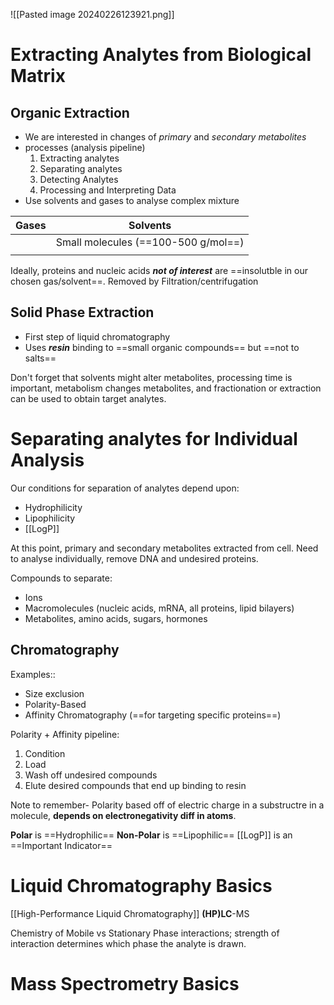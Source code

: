 ![[Pasted image 20240226123921.png]]

# Extracting Analytes from Biological Matrix
## Organic Extraction
- We are interested in changes of *primary* and *secondary metabolites*
- processes (analysis pipeline)
	1. Extracting analytes
	2. Separating analytes
	3. Detecting Analytes
	4. Processing and Interpreting Data
- Use solvents and gases to analyse complex mixture

| Gases | Solvents |
| ----- | -------- |
|       | Small molecules (==100-500 g/mol==)         |
|       |          |
Ideally, proteins and nucleic acids ***not of interest*** are ==insolutble in our chosen gas/solvent==. Removed by Filtration/centrifugation

## Solid Phase Extraction
- First step of liquid chromatography
- Uses ***resin*** binding to ==small organic compounds== but ==not to salts==

Don't forget that solvents might alter metabolites, processing time is important, metabolism changes metabolites, and fractionation or extraction can be used to obtain target analytes.

# Separating analytes for Individual Analysis

Our conditions for separation of analytes depend upon:
- Hydrophilicity
- Lipophilicity
- [[LogP]]

At this point, primary and secondary metabolites extracted from cell. Need to analyse individually, remove DNA and undesired proteins.

Compounds to separate:
- Ions
- Macromolecules (nucleic acids, mRNA, all proteins, lipid bilayers)
- Metabolites, amino acids, sugars, hormones

## Chromatography
Examples::
- Size exclusion 
- Polarity-Based
- Affinity Chromatography (==for targeting specific proteins==)


Polarity + Affinity pipeline:
1. Condition
2. Load
3. Wash off undesired compounds
4. Elute desired compounds that end up binding to resin

Note to remember- Polarity based off of electric charge in a substructre in a molecule, **depends on electronegativity diff in atoms**.

**Polar** is ==Hydrophilic==
**Non-Polar** is ==Lipophilic==
[[LogP]] is an ==Important Indicator==

# Liquid Chromatography Basics

[[High-Performance Liquid Chromatography]] **(HP)LC**-MS

Chemistry of Mobile vs Stationary Phase interactions; strength of interaction determines which phase the analyte is drawn.



# Mass Spectrometry Basics
